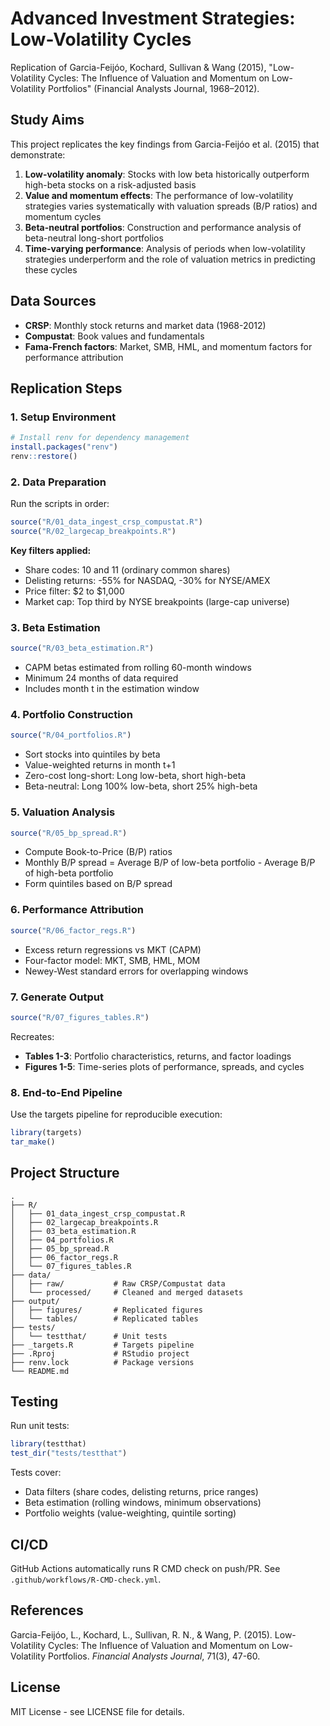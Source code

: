 # Advanced Investment Strategies: Low-Volatility Cycles

Replication of Garcia-Feijóo, Kochard, Sullivan & Wang (2015), "Low-Volatility Cycles: The Influence of Valuation and Momentum on Low-Volatility Portfolios" (Financial Analysts Journal, 1968–2012).

## Study Aims

This project replicates the key findings from Garcia-Feijóo et al. (2015) that demonstrate:

1. **Low-volatility anomaly**: Stocks with low beta historically outperform high-beta stocks on a risk-adjusted basis
2. **Value and momentum effects**: The performance of low-volatility strategies varies systematically with valuation spreads (B/P ratios) and momentum cycles
3. **Beta-neutral portfolios**: Construction and performance analysis of beta-neutral long-short portfolios
4. **Time-varying performance**: Analysis of periods when low-volatility strategies underperform and the role of valuation metrics in predicting these cycles

## Data Sources

- **CRSP**: Monthly stock returns and market data (1968-2012)
- **Compustat**: Book values and fundamentals
- **Fama-French factors**: Market, SMB, HML, and momentum factors for performance attribution

## Replication Steps

### 1. Setup Environment

```r
# Install renv for dependency management
install.packages("renv")
renv::restore()
```

### 2. Data Preparation

Run the scripts in order:

```r
source("R/01_data_ingest_crsp_compustat.R")
source("R/02_largecap_breakpoints.R")
```

**Key filters applied:**
- Share codes: 10 and 11 (ordinary common shares)
- Delisting returns: -55% for NASDAQ, -30% for NYSE/AMEX
- Price filter: $2 to $1,000
- Market cap: Top third by NYSE breakpoints (large-cap universe)

### 3. Beta Estimation

```r
source("R/03_beta_estimation.R")
```

- CAPM betas estimated from rolling 60-month windows
- Minimum 24 months of data required
- Includes month t in the estimation window

### 4. Portfolio Construction

```r
source("R/04_portfolios.R")
```

- Sort stocks into quintiles by beta
- Value-weighted returns in month t+1
- Zero-cost long-short: Long low-beta, short high-beta
- Beta-neutral: Long 100% low-beta, short 25% high-beta

### 5. Valuation Analysis

```r
source("R/05_bp_spread.R")
```

- Compute Book-to-Price (B/P) ratios
- Monthly B/P spread = Average B/P of low-beta portfolio - Average B/P of high-beta portfolio
- Form quintiles based on B/P spread

### 6. Performance Attribution

```r
source("R/06_factor_regs.R")
```

- Excess return regressions vs MKT (CAPM)
- Four-factor model: MKT, SMB, HML, MOM
- Newey-West standard errors for overlapping windows

### 7. Generate Output

```r
source("R/07_figures_tables.R")
```

Recreates:
- **Tables 1-3**: Portfolio characteristics, returns, and factor loadings
- **Figures 1-5**: Time-series plots of performance, spreads, and cycles

### 8. End-to-End Pipeline

Use the targets pipeline for reproducible execution:

```r
library(targets)
tar_make()
```

## Project Structure

```
.
├── R/
│   ├── 01_data_ingest_crsp_compustat.R
│   ├── 02_largecap_breakpoints.R
│   ├── 03_beta_estimation.R
│   ├── 04_portfolios.R
│   ├── 05_bp_spread.R
│   ├── 06_factor_regs.R
│   └── 07_figures_tables.R
├── data/
│   ├── raw/           # Raw CRSP/Compustat data
│   └── processed/     # Cleaned and merged datasets
├── output/
│   ├── figures/       # Replicated figures
│   └── tables/        # Replicated tables
├── tests/
│   └── testthat/      # Unit tests
├── _targets.R         # Targets pipeline
├── .Rproj             # RStudio project
├── renv.lock          # Package versions
└── README.md
```

## Testing

Run unit tests:

```r
library(testthat)
test_dir("tests/testthat")
```

Tests cover:
- Data filters (share codes, delisting returns, price ranges)
- Beta estimation (rolling windows, minimum observations)
- Portfolio weights (value-weighting, quintile sorting)

## CI/CD

GitHub Actions automatically runs R CMD check on push/PR. See `.github/workflows/R-CMD-check.yml`.

## References

Garcia-Feijóo, L., Kochard, L., Sullivan, R. N., & Wang, P. (2015). Low-Volatility Cycles: The Influence of Valuation and Momentum on Low-Volatility Portfolios. *Financial Analysts Journal*, 71(3), 47-60.

## License

MIT License - see LICENSE file for details.
